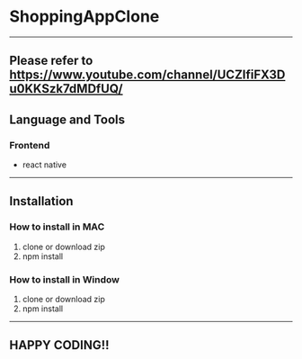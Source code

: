 # ShoppingAppClone
---
Please refer to https://www.youtube.com/channel/UCZIfiFX3Du0KKSzk7dMDfUQ/
---
## Language and Tools
### Frontend
- react native
---
## Installation
### How to install in MAC
1. clone or download zip
2. npm install
### How to install in Window
1. clone or download zip
2. npm install
---


## HAPPY CODING!!
